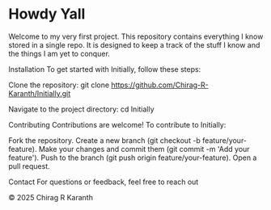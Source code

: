 # Howdy Yall

Welcome to my very first project. This repository contains everything I know stored in a single repo. It is designed to keep a track of the stuff I know and the things I am yet to conquer.

Installation
To get started with Initially, follow these steps:

Clone the repository:
git clone https://github.com/Chirag-R-Karanth/Initially.git


Navigate to the project directory:
cd Initially

Contributing
Contributions are welcome! To contribute to Initially:

Fork the repository.
Create a new branch (git checkout -b feature/your-feature).
Make your changes and commit them (git commit -m 'Add your feature').
Push to the branch (git push origin feature/your-feature).
Open a pull request.

Contact
For questions or feedback, feel free to reach out 

© 2025 Chirag R Karanth
